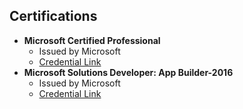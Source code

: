 ## Certifications  
- **Microsoft Certified Professional**  
  - Issued by Microsoft  
  - [Credential Link](https://github.com/s-kote/certifications/blob/2349831fbf07d307c8765252738960b0485f218d/MicrosoftCertifiedProfessional.pdf)  
- **Microsoft Solutions Developer: App Builder-2016**  
  - Issued by Microsoft  
  - [Credential Link](https://github.com/s-kote/main/certifications/MicrosoftCertifiedProfessional.pdf)  
